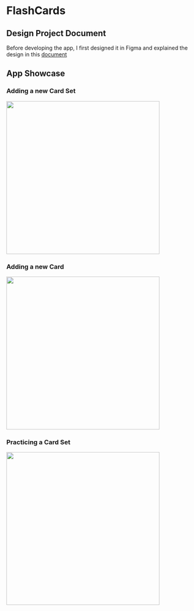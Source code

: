 # FlashCards
## Design Project Document
Before developing the app, I first designed it in Figma and explained the design in this [document](https://github.com/radvalach/FlashCards/blob/main/Design%20Project.pdf)

## App Showcase
### Adding a new Card Set
<img src="https://github.com/radvalach/FlashCards/blob/main/RPReplay_Final1688934974-2.gif" width="400">

### Adding a new Card
<img src="https://github.com/radvalach/FlashCards/blob/main/RPReplay_Final1688935190-2.gif" width="400">

### Practicing a Card Set
<img src="https://github.com/radvalach/FlashCards/blob/main/RPReplay_Final1688936170-2.gif" width="400">
